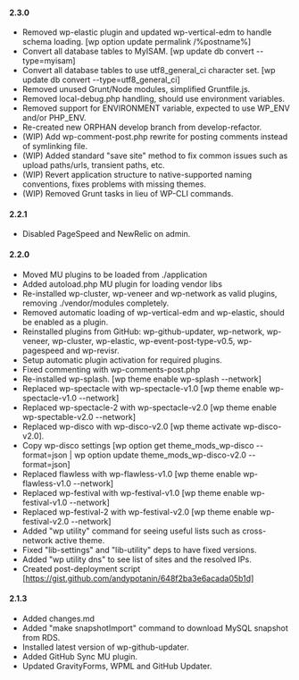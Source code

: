 #### 2.3.0
* Removed wp-elastic plugin and updated wp-vertical-edm to handle schema loading. [wp option update permalink /%postname%]
* Convert all database tables to MyISAM. [wp update db convert --type=myisam]
* Convert all database tables to use utf8_general_ci character set. [wp update db convert --type=utf8_general_ci]
* Removed unused Grunt/Node modules, simplified Gruntfile.js.
* Removed local-debug.php handling, should use environment variables.
* Removed support for ENVIRONMENT variable, expected to use WP_ENV and/or PHP_ENV.
* Re-created new ORPHAN develop branch from develop-refactor.
* (WIP) Add wp-comment-post.php rewrite for posting comments instead of symlinking file.
* (WIP) Added standard "save site" method to fix common issues such as upload paths/urls, transient paths, etc.
* (WIP) Revert application structure to native-supported naming conventions, fixes problems with missing themes.
* (WIP) Removed Grunt tasks in lieu of WP-CLI commands.

#### 2.2.1
* Disabled PageSpeed and NewRelic on admin.

#### 2.2.0
* Moved MU plugins to be loaded from ./application
* Added autoload.php MU plugin for loading vendor libs
* Re-installed wp-cluster, wp-veneer and wp-network as valid plugins, removing ./vendor/modules completely.
* Removed automatic loading of wp-vertical-edm and wp-elastic, should be enabled as a plugin.
* Reinstalled plugins from GitHub: wp-github-updater, wp-network, wp-veneer, wp-cluster, wp-elastic, wp-event-post-type-v0.5, wp-pagespeed and wp-revisr.
* Setup automatic plugin activation for required plugins.
* Fixed commenting with wp-comments-post.php
* Re-installed wp-splash. [wp theme enable wp-splash --network]
* Replaced wp-spectacle with wp-spectacle-v1.0 [wp theme enable wp-spectacle-v1.0 --network]
* Replaced wp-spectacle-2 with wp-spectacle-v2.0 [wp theme enable wp-spectable-v2.0 --network]
* Replaced wp-disco with wp-disco-v2.0 [wp theme activate wp-disco-v2.0].
* Copy wp-disco settings [wp option get theme_mods_wp-disco --format=json | wp option update theme_mods_wp-disco-v2.0 --format=json]
* Replaced flawless with wp-flawless-v1.0 [wp theme enable wp-flawless-v1.0 --network]
* Replaced wp-festival with wp-festival-v1.0 [wp theme enable wp-festival-v1.0 --network]
* Replaced wp-festival-2 with wp-festival-v2.0 [wp theme enable wp-festival-v2.0 --network]
* Added "wp utility" command for seeing useful lists such as cross-network active theme.
* Fixed "lib-settings" and "lib-utility" deps to have fixed versions.
* Added "wp utility dns" to see list of sites and the resolved IPs.
* Created post-deployment script [https://gist.github.com/andypotanin/648f2ba3e6acada05b1d]

#### 2.1.3
* Added changes.md
* Added "make snapshotImport" command to download MySQL snapshot from RDS.
* Installed latest version of wp-github-updater.
* Added GitHub Sync MU plugin.
* Updated GravityForms, WPML and GitHub Updater.
